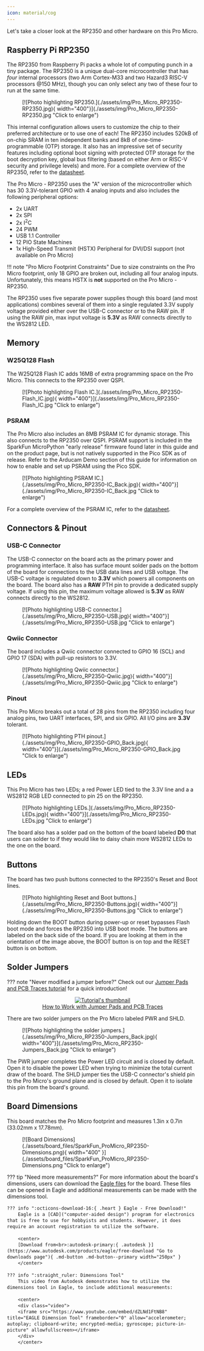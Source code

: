 ```yaml
---
icon: material/cog
---
```


Let's take a closer look at the RP2350 and other hardware on this Pro Micro.

## Raspberry Pi RP2350

The RP2350 from Raspberry Pi packs a whole lot of computing punch in a tiny package. The RP2350 is a unique dual-core microcontroller that has <i>four</i> internal processors (two Arm Cortex-M33 and two Hazard3 RISC-V processors @150 MHz), though you can only select any two of these four to run at the same time. 

<figure markdown>
[![Photo highlighting RP2350.](./assets/img/Pro_Micro_RP2350-RP2350.jpg){ width="400"}](./assets/img/Pro_Micro_RP2350-RP2350.jpg "Click to enlarge")
</figure>

This internal configuration allows users to customize the chip to their preferred architecture or to use one of each! The RP2350 includes 520kB of on-chip SRAM in ten independent banks and 8kB of one-time-programmable (OTP) storage. It also has an impressive set of security features including optional boot signing with protected OTP storage for the boot decryption key, global bus filtering (based on either Arm or RISC-V security and privilege levels) and more. For a complete overview of the RP2350, refer to the [datasheet](./assets/component_documentation/rp2350-datasheet.pdf).

The Pro Micro - RP2350 uses the "A" version of the microcontroller which has 30 3.3V-tolerant GPIO with 4 analog inputs and also includes the following peripheral options:

* 2x UART
* 2x SPI
* 2x I<sup>2</sup>C
* 24 PWM
* USB 1.1 Controller
* 12 PIO State Machines
* 1x High-Speed Transmit (HSTX) Peripheral for DVI/DSI support (not available on Pro Micro)

!!! note "Pro Micro Footprint Constraints"
	Due to size constraints on the Pro Micro footprint, only 18 GPIO are broken out, including all four analog inputs. Unfortunately, this means HSTX is <b>not</b> supported on the Pro Micro - RP2350.

The RP2350 uses five separate power supplies though this board (and most applications) combines several of them into a single regulated 3.3V supply voltage provided either over the USB-C connector or to the RAW pin. If using the RAW pin, max input voltage is <b>5.3V</b> as RAW connects directly to the WS2812 LED. 

## Memory

### W25Q128 Flash

The W25Q128 Flash IC adds 16MB of extra programming space on the Pro Micro. This connects to the RP2350 over QSPI. 

<figure markdown>
[![Photo highlighting Flash IC.](./assets/img/Pro_Micro_RP2350-Flash_IC.jpg){ width="400"}](./assets/img/Pro_Micro_RP2350-Flash_IC.jpg "Click to enlarge")
</figure>

### PSRAM

The Pro Micro also includes an 8MB PSRAM IC for dynamic storage. This also connects to the RP2350 over QSPI. PSRAM support is included in the SparkFun MicroPython "early release" firmware found later in this guide and on the product page, but is not natively supported in the Pico SDK as of release. Refer to the Arducam Demo section of this guide for information on how to enable and set up PSRAM using the Pico SDK.

<figure markdown>
[![Photo highlighting PSRAM IC.](./assets/img/Pro_Micro_RP2350-IC_Back.jpg){ width="400"}](./assets/img/Pro_Micro_RP2350-IC_Back.jpg "Click to enlarge")
</figure>

For a complete overview of the PSRAM IC, refer to the [datasheet](./assets/component_documentation/APS6404L_3SQR_Datasheet.pdf).

## Connectors & Pinout

### USB-C Connector

The USB-C connector on the board acts as the primary power and programming interface. It also has surface mount solder pads on the bottom of the board for connections to the USB data lines and USB voltage. The USB-C voltage is regulated down to <b>3.3V</b> which powers all components on the board. The board also has a <b>RAW</b> PTH pin to provide a dedicated supply voltage. If using this pin, the maximum voltage allowed is <b>5.3V</b> as RAW connects directly to the WS2812.

<figure markdown>
[![Photo highlighting USB-C connector.](./assets/img/Pro_Micro_RP2350-USB.jpg){ width="400"}](./assets/img/Pro_Micro_RP2350-USB.jpg "Click to enlarge")
</figure>

### Qwiic Connector

The board includes a Qwiic connector connected to GPIO 16 (SCL) and GPIO 17 (SDA) with pull-up resistors to 3.3V.

<figure markdown>
[![Photo highlighting Qwiic connector.](./assets/img/Pro_Micro_RP2350-Qwiic.jpg){ width="400"}](./assets/img/Pro_Micro_RP2350-Qwiic.jpg "Click to enlarge")
</figure>

### Pinout

This Pro Micro breaks out a total of 28 pins from the RP2350 including four analog pins, two UART interfaces, SPI, and six GPIO. All I/O pins are <b>3.3V</b> tolerant.

<figure markdown>
[![Photo highlighting PTH pinout.](./assets/img/Pro_Micro_RP2350-GPIO_Back.jpg){ width="400"}](./assets/img/Pro_Micro_RP2350-GPIO_Back.jpg "Click to enlarge")
</figure>

## LEDs

This Pro Micro has two LEDs; a red Power LED tied to the 3.3V line and a a WS2812 RGB LED connected to pin 25 on the RP2350.

<figure markdown>
[![Photo highlighting LEDs.](./assets/img/Pro_Micro_RP2350-LEDs.jpg){ width="400"}](./assets/img/Pro_Micro_RP2350-LEDs.jpg "Click to enlarge")
</figure>

The board also has a solder pad on the bottom of the board labeled <b>D0</b> that users can solder to if they would like to daisy chain more WS2812 LEDs to the one on the board.

## Buttons

The board has two push buttons connected to the RP2350's Reset and Boot lines.

<figure markdown>
[![Photo highlighting Reset and Boot buttons.](./assets/img/Pro_Micro_RP2350-Buttons.jpg){ width="400"}](./assets/img/Pro_Micro_RP2350-Buttons.jpg "Click to enlarge")
</figure>

Holding down the BOOT button during power-up or reset bypasses Flash boot mode and forces the RP2350 into USB boot mode. The buttons are labeled on the back side of the board. If you are looking at them in the orientation of the image above, the BOOT button is on top and the RESET button is on bottom.

## Solder Jumpers

??? note "Never modified a jumper before?"
	Check out our <a href="https://learn.sparkfun.com/tutorials/664">Jumper Pads and PCB Traces tutorial</a> for a quick introduction!
	<p align="center">
		<a href="https://learn.sparkfun.com/tutorials/664">
		<img src="https://cdn.sparkfun.com/c/264-148/assets/learn_tutorials/6/6/4/PCB_TraceCutLumenati.jpg" alt="Tutorial's thumbnail"><br>
        How to Work with Jumper Pads and PCB Traces</a>
	</p>

There are two solder jumpers on the Pro Micro labeled PWR and SHLD.

<figure markdown>
[![Photo highlighting the solder jumpers.](./assets/img/Pro_Micro_RP2350-Jumpers_Back.jpg){ width="400"}](./assets/img/Pro_Micro_RP2350-Jumpers_Back.jpg "Click to enlarge")
</figure>

The PWR jumper completes the Power LED circuit and is closed by default. Open it to disable the power LED when trying to minimize the total current draw of the board. The SHLD jumper ties the USB-C connector's shield pin to the Pro Micro's ground plane and is closed by default. Open it to isolate this pin from the board's ground.

## Board Dimensions

This board matches the Pro Micro footprint and measures 1.3in x 0.7in (33.02mm x 17.78mm).

<figure markdown>
[![Board Dimensions](./assets/board_files/SparkFun_ProMicro_RP2350-Dimensions.png){ width="400" }](./assets/board_files/SparkFun_ProMicro_RP2350-Dimensions.png "Click to enlarge")
</figure>


??? tip "Need more measurements?"
	For more information about the board's dimensions, users can download the [Eagle files](../assets/board_files/eagle_files.zip) for the board. These files can be opened in Eagle and additional measurements can be made with the dimensions tool.

	??? info ":octicons-download-16:{ .heart } Eagle - Free Download!"
		Eagle is a [CAD]("computer-aided design") program for electronics that is free to use for hobbyists and students. However, it does require an account registration to utilize the software.

		<center>
		[Download from<br>:autodesk-primary:{ .autodesk }](https://www.autodesk.com/products/eagle/free-download "Go to downloads page"){ .md-button .md-button--primary width="250px" }
		</center>
	
	??? info ":straight_ruler: Dimensions Tool"
		This video from Autodesk demonstrates how to utilize the dimensions tool in Eagle, to include additional measurements:

		<center>
		<div class="video">
		<iframe src="https://www.youtube.com/embed/dZLNd1FtNB8" title="EAGLE Dimension Tool" frameborder="0" allow="accelerometer; autoplay; clipboard-write; encrypted-media; gyroscope; picture-in-picture" allowfullscreen></iframe>
		</div>
		</center>